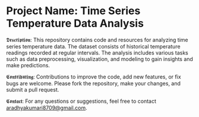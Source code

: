 # Project Name: Time Series Temperature Data Analysis

𝕯𝖊𝖘𝖈𝖗𝖎𝖕𝖙𝖎𝖔𝖓:
This repository contains code and resources for analyzing time series temperature data. The dataset consists of historical temperature readings recorded at regular intervals. The analysis includes various tasks such as data preprocessing, visualization, and modeling to gain insights and make predictions.

𝕮𝖔𝖓𝖙𝖗𝖎𝖇𝖚𝖙𝖎𝖓𝖌:
Contributions to improve the code, add new features, or fix bugs are welcome. Please fork the repository, make your changes, and submit a pull request.

𝕮𝖔𝖓𝖙𝖆𝖈𝖙:
For any questions or suggestions, feel free to contact aradhyakumari8709@gmail.com.
